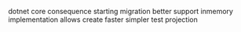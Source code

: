 dotnet core consequence starting migration better support inmemory implementation allows create faster simpler test projection